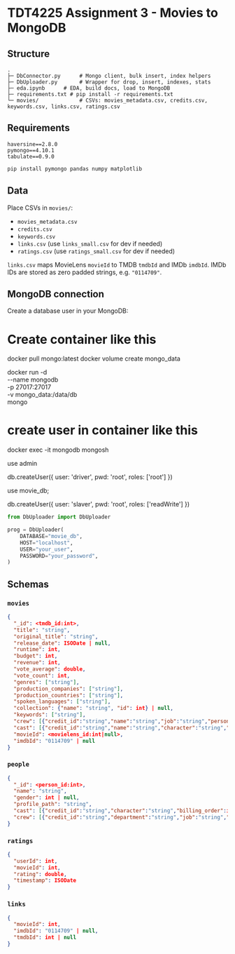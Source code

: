 # TDT4225 Assignment 3 - Movies to MongoDB

## Structure

```
.
├─ DbConnector.py      # Mongo client, bulk insert, index helpers
├─ DbUploader.py       # Wrapper for drop, insert, indexes, stats
├─ eda.ipynb      # EDA, build docs, load to MongoDB
├─ requirements.txt # pip install -r requirements.txt
└─ movies/             # CSVs: movies_metadata.csv, credits.csv, keywords.csv, links.csv, ratings.csv
```

## Requirements

```
haversine==2.8.0
pymongo==4.10.1
tabulate==0.9.0
```

  ```bash
  pip install pymongo pandas numpy matplotlib
  ```

## Data

Place CSVs in `movies/`:

* `movies_metadata.csv`
* `credits.csv`
* `keywords.csv`
* `links.csv`  (use `links_small.csv` for dev if needed)
* `ratings.csv`  (use `ratings_small.csv` for dev if needed)

`links.csv` maps MovieLens `movieId` to TMDB `tmdbId` and IMDb `imdbId`. IMDb IDs are stored as zero padded strings, e.g. `"0114709"`.

## MongoDB connection

Create a database user in your MongoDB:

# Create container like this

docker pull mongo:latest
docker volume create mongo_data

docker run -d \
  --name mongodb \
  -p 27017:27017 \
  -v mongo_data:/data/db \
  mongo

# create user in container like this

docker exec -it mongodb mongosh

use admin

db.createUser({
user: 'driver',
pwd: 'root',
roles: ['root']
})

use movie_db;

db.createUser({
user: 'slaver',
pwd: 'root',
roles: ['readWrite']
})

```python
from DbUploader import DbUploader

prog = DbUploader(
    DATABASE="movie_db",
    HOST="localhost",
    USER="your_user",
    PASSWORD="your_password",
)
```

## Schemas

### `movies`

```json
{
  "_id": <tmdb_id:int>,
  "title": "string",
  "original_title": "string",
  "release_date": ISODate | null,
  "runtime": int,
  "budget": int,
  "revenue": int,
  "vote_average": double,
  "vote_count": int,
  "genres": ["string"],
  "production_companies": ["string"],
  "production_countries": ["string"],
  "spoken_languages": ["string"],
  "collection": {"name": "string", "id": int} | null,
  "keywords": ["string"],
  "crew": [{"credit_id":"string","name":"string","job":"string","person_id":int}],
  "cast": [{"credit_id":"string","name":"string","character":"string","person_id":int,"order":int}],
  "movieId": <movielens_id:int|null>,
  "imdbId": "0114709" | null
}
```

### `people`

```json
{
  "_id": <person_id:int>,
  "name": "string",
  "gender": int | null,
  "profile_path": "string",
  "cast": [{"credit_id":"string","character":"string","billing_order":int,"tmdb_id":int}],
  "crew": [{"credit_id":"string","department":"string","job":"string","tmdb_id":int}]
}
```

### `ratings`

```json
{
  "userId": int,
  "movieId": int,
  "rating": double,
  "timestamp": ISODate
}
```

### `links`

```json
{
  "movieId": int,
  "imdbId": "0114709" | null,
  "tmdbId": int | null
}
```
